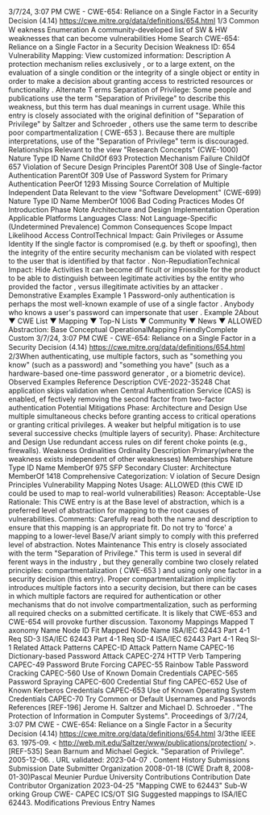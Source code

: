 3/7/24, 3:07 PM CWE - CWE-654: Reliance on a Single Factor in a Security Decision (4.14)
https://cwe.mitre.org/data/deﬁnitions/654.html 1/3
Common W eakness Enumeration
A community-developed list of SW & HW weaknesses that can become
vulnerabilities
Home Search
CWE-654: Reliance on a Single Factor in a Security Decision
Weakness ID: 654
Vulnerability Mapping: 
View customized information:
 Description
A protection mechanism relies exclusively , or to a large extent, on the evaluation of a single condition or the integrity of a single object
or entity in order to make a decision about granting access to restricted resources or functionality .
 Alternate T erms
Separation of Privilege: Some people and publications use the term "Separation of Privilege" to describe this weakness, but
this term has dual meanings in current usage. While this entry is closely associated with the original
definition of "Separation of Privilege" by Saltzer and Schroeder , others use the same term to describe
poor compartmentalization ( CWE-653 ). Because there are multiple interpretations, use of the
"Separation of Privilege" term is discouraged.
 Relationships
 Relevant to the view "Research Concepts" (CWE-1000)
Nature Type ID Name
ChildOf 693 Protection Mechanism Failure
ChildOf 657 Violation of Secure Design Principles
ParentOf 308 Use of Single-factor Authentication
ParentOf 309 Use of Password System for Primary Authentication
PeerOf 1293 Missing Source Correlation of Multiple Independent Data
 Relevant to the view "Software Development" (CWE-699)
Nature Type ID Name
MemberOf 1006 Bad Coding Practices
 Modes Of Introduction
Phase Note
Architecture and Design
Implementation
Operation
 Applicable Platforms
Languages
Class: Not Language-Specific (Undetermined Prevalence)
 Common Consequences
Scope Impact Likelihood
Access ControlTechnical Impact: Gain Privileges or Assume Identity
If the single factor is compromised (e.g. by theft or spoofing), then the integrity of the entire
security mechanism can be violated with respect to the user that is identified by that factor .
Non-RepudiationTechnical Impact: Hide Activities
It can become dif ficult or impossible for the product to be able to distinguish between legitimate
activities by the entity who provided the factor , versus illegitimate activities by an attacker .
 Demonstrative Examples
Example 1
Password-only authentication is perhaps the most well-known example of use of a single factor . Anybody who knows a user's
password can impersonate that user .
Example 2About ▼ CWE List ▼ Mapping ▼ Top-N Lists ▼ Community ▼ News ▼
ALLOWED
Abstraction: Base
Conceptual OperationalMapping
FriendlyComplete Custom
3/7/24, 3:07 PM CWE - CWE-654: Reliance on a Single Factor in a Security Decision (4.14)
https://cwe.mitre.org/data/deﬁnitions/654.html 2/3When authenticating, use multiple factors, such as "something you know" (such as a password) and "something you have" (such as a
hardware-based one-time password generator , or a biometric device).
 Observed Examples
Reference Description
CVE-2022-35248 Chat application skips validation when Central Authentication Service (CAS) is enabled, ef fectively
removing the second factor from two-factor authentication
 Potential Mitigations
Phase: Architecture and Design
Use multiple simultaneous checks before granting access to critical operations or granting critical privileges. A weaker but helpful
mitigation is to use several successive checks (multiple layers of security).
Phase: Architecture and Design
Use redundant access rules on dif ferent choke points (e.g., firewalls).
 Weakness Ordinalities
Ordinality Description
Primary(where the weakness exists independent of other weaknesses)
 Memberships
Nature Type ID Name
MemberOf 975 SFP Secondary Cluster: Architecture
MemberOf 1418 Comprehensive Categorization: V iolation of Secure Design Principles
 Vulnerability Mapping Notes
Usage: ALLOWED (this CWE ID could be used to map to real-world vulnerabilities)
Reason: Acceptable-Use
Rationale:
This CWE entry is at the Base level of abstraction, which is a preferred level of abstraction for mapping to the root causes of
vulnerabilities.
Comments:
Carefully read both the name and description to ensure that this mapping is an appropriate fit. Do not try to 'force' a mapping to a
lower-level Base/V ariant simply to comply with this preferred level of abstraction.
 Notes
Maintenance
This entry is closely associated with the term "Separation of Privilege." This term is used in several dif ferent ways in the industry , but
they generally combine two closely related principles: compartmentalization ( CWE-653 ) and using only one factor in a security
decision (this entry). Proper compartmentalization implicitly introduces multiple factors into a security decision, but there can be
cases in which multiple factors are required for authentication or other mechanisms that do not involve compartmentalization, such
as performing all required checks on a submitted certificate. It is likely that CWE-653 and CWE-654 will provoke further discussion.
 Taxonomy Mappings
Mapped T axonomy Name Node ID Fit Mapped Node Name
ISA/IEC 62443 Part 4-1 Req SD-3
ISA/IEC 62443 Part 4-1 Req SD-4
ISA/IEC 62443 Part 4-1 Req SI-1
 Related Attack Patterns
CAPEC-ID Attack Pattern Name
CAPEC-16 Dictionary-based Password Attack
CAPEC-274 HTTP Verb Tampering
CAPEC-49 Password Brute Forcing
CAPEC-55 Rainbow Table Password Cracking
CAPEC-560 Use of Known Domain Credentials
CAPEC-565 Password Spraying
CAPEC-600 Credential Stuf fing
CAPEC-652 Use of Known Kerberos Credentials
CAPEC-653 Use of Known Operating System Credentials
CAPEC-70 Try Common or Default Usernames and Passwords
 References
[REF-196] Jerome H. Saltzer and Michael D. Schroeder . "The Protection of Information in Computer Systems". Proceedings of
3/7/24, 3:07 PM CWE - CWE-654: Reliance on a Single Factor in a Security Decision (4.14)
https://cwe.mitre.org/data/deﬁnitions/654.html 3/3the IEEE 63. 1975-09. < http://web.mit.edu/Saltzer/www/publications/protection/ >.
[REF-535] Sean Barnum and Michael Gegick. "Separation of Privilege". 2005-12-06.
. URL validated: 2023-04-07 .
 Content History
 Submissions
Submission Date Submitter Organization
2008-01-18
(CWE Draft 8, 2008-01-30)Pascal Meunier Purdue University
 Contributions
Contribution Date Contributor Organization
2023-04-25 "Mapping CWE to 62443" Sub-W orking Group CWE- CAPEC ICS/OT SIG
Suggested mappings to ISA/IEC 62443.
 Modifications
 Previous Entry Names
